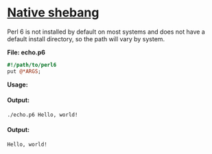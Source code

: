 [1]: https://rosettacode.org/wiki/Native_shebang

# [Native shebang][1]

Perl 6 is not installed by default on most systems and does not have a default install directory, so the path will vary by system.



**File: echo.p6**

```perl
#!/path/to/perl6
put @*ARGS;
```


**Usage:**


#### Output:
```
./echo.p6 Hello, world!
```

#### Output:
```
Hello, world!
```